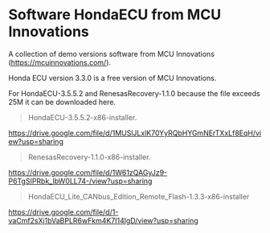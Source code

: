 # Software HondaECU from MCU Innovations
A collection of demo versions software from MCU Innovations (https://mcuinnovations.com/).

Honda ECU version 3.3.0 is a free version of MCU Innovations.

For HondaECU-3.5.5.2 and RenesasRecovery-1.1.0 because the file exceeds 25M it can be downloaded here.

> HondaECU-3.5.5.2-x86-installer.

https://drive.google.com/file/d/1MUSlJLxlK70YyRQbHYGmNErTXxLf8EqH/view?usp=sharing

> RenesasRecovery-1.1.0-x86-installer.

https://drive.google.com/file/d/1W61zQAGyJz9-P6TgSIPRbk_IbW0LL74-/view?usp=sharing

> HondaECU_Lite_CANbus_Edition_Remote_Flash-1.3.3-x86-installer

https://drive.google.com/file/d/1-vaCmf2sXj1bVaBPLR6wFkm4K7I14lgD/view?usp=sharing
